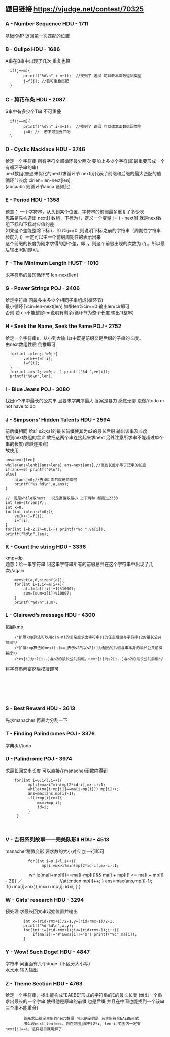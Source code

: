 ## 题目链接 https://vjudge.net/contest/70325

### A - Number Sequence HDU - 1711 
基础KMP 返回第一次匹配的位置

### B - Oulipo HDU - 1686 
A串在B串中出现了几次 重复也算
      
      if(j==m){
            printf("%d\n",i-m+1);  //找到了 返回 可以改本函数返回类型
            j=f[j]; //若可重叠匹配
      }
      
### C - 剪花布条 HDU - 2087 
S串中有多少个T串 不可重叠
      
      if(j==m){
            printf("%d\n",i-m+1);  //找到了 返回 可以改本函数返回类型
            j=0; //  若不可重叠匹配
      }

### D - Cyclic Nacklace HDU - 3746 
给定一个字符串 所有字符全部循环最少两次 要加上多少个字符(即最重要形成一个有循环子串的串)<br>
next数组(普通未优化的next)求循环节 next[i]代表了前缀和后缀的最大匹配的值<br>
循环节长度 cirlen=len-next[len];<br>
(abcaabc 则循环节abca 诸如此)


### E - Period HDU - 1358 
题意： 一个字符串，从头到某个位置，字符串的前缀最多重复了多少次<br>
思路是先构造出 next[] 数组，下标为 i，定义一个变量 j = i - next[i] 就是next数组下标和下标对应值的差<br>
如果这个差能整除下标 i，即 i%j==0 ,则说明下标i之前的字符串（周期性字符串长度为 i）一定可以由一个前缀周期性的表示出来<br>
这个前缀的长度为刚才求得的那个差，即 j，则这个前缀出现的次数为 i/j 。所以最后输出i和i/j即可。

### F - The Minimum Length HUST - 1010 
求字符串的最短循环节 len-next[len]

### G - Power Strings POJ - 2406 
给定字符串 问最多由多少个相同子串组成(循环节)<br>
最小循环节cir=len-next[len] 如果len%cir==0 输出len/cir即可<br>
否则 若 cir不能整除len说明有剩余/循环节为整个长度 输出1(整串)

### H - Seek the Name, Seek the Fame POJ - 2752 
给定一个字符串s，从小到大输出s中既是前缀又是后缀的子串的长度。<br>
由next数组性质 倒推即可
      
      for(int i=len;i!=0;){
            ve[k++]=f[i];
            i=f[i];
      }
      for(int i=k-2;i>=0;i--) printf("%d ",ve[i]);
      printf("%d\n",len);
      
      
### I - Blue Jeans POJ - 3080 
找出n个串中最长的公共串 且要求字典序最大 答案是暴力 感觉无聊 没做//todo or not have to do
### J - Simpsons’ Hidden Talents HDU - 2594 
前后缀相同 给s1 s2求s1的最长前缀使其为s2的最长后缀 输出该串及长度<br>
想到next数组的含义 故把这两个串连接起来求next 另外注意所求串不能超过单个串的长度(跨越连接点)<br>
故使用<br>
    
    ans=next[len]
    while(ans>lenb||ans>lena) ans=next[ans];//直到长度小等于短串的长度 
    if(ans==0) printf("0\n");  
    else{  
        a[ans]=0;//去掉后面的就是前缀啦  
        printf("%s %d\n",a,ans);  
    } 
    
    //一说是while取next 一说是直接取最小 上下两种 都能过2333
    int len=strlen(P);
    int k=0;
    for(int i=len;i!=0;){
        ve[k++]=f[i];
        i=f[i];
    }
    for(int i=k-2;i>=0;i--) printf("%d ",ve[i]);
    printf("%d\n",len);
    

### K - Count the string HDU - 3336 
kmp+dp<br>
题意：给一串字符串 问这串字符串所有的前缀总共在这个字符串中出现了几次//again<br> 
        
        memset(a,0,sizeof(a));
        for(int i=1;i<=m;i++){
            a[i]=(a[f[i]]+1)%10007;
            sum=(sum+a[i])%10007;
        }
        printf("%d\n",sum);
        
        
        
### L - Clairewd’s message HDU - 4300 
拓展kmp 
        
        /*扩展kmp算法可以用o(n+m)的复杂度求出字符串s1的任意后缀与字符串s2的最长公共前缀*/  
        /*扩展kmp算法的next[i]==j表示s2的以s2[i]为起始的后缀与串本身的最长公共前缀长度*/  
        /*ex[i]为s1[i..]与s2的最长公共前缀，next[i]为s2[i..]与s2的最长公共前缀*/ 
        
将字符串解密然后模版即可
        
        
<br><br><br><br>
### S - Best Reward HDU - 3613 
先求manacher 再暴力分割一下

### T - Finding Palindromes POJ - 3376 
字典树//todo

### U - Palindrome POJ - 3974 
求最长回文串长度 可以直接在manacher函数内得到
      
        for(int i=0;i<l;i++){
              mp[i]=mx>i?min(mp[2*id-i],mx-i):1;
              while(ma[i+mp[i]]==ma[i-mp[i]]) mp[i]++;
              ans=max(ans,mp[i]-1);
              if(i+mp[i]>mx){
                  mx=i+mp[i];
                  id=i;
              }
         }
      
### V - 吉哥系列故事――完美队形II HDU - 4513 
manacher稍微变形 要求数的大小对应 加一行即可
              
              
              for(int i=0;i<l;i++){
                    mp[i]=mx>i?min(mp[2*id-i],mx-i):1;
                    while(ma[i+mp[i]]==ma[i-mp[i]]&& ma[i + mp[i]] <= ma[i + mp[i] - 2]){ ／
                              //attention
                          mp[i]++;
                    }
                    ans=max(ans,mp[i]-1);
                    if(i+mp[i]>mx){
                        mx=i+mp[i];
                        id=i;
                    }
              }
              
### W - Girls' research HDU - 3294 
预处理 求最长回文串起始位置并输出
                  
            int x=(rid-rmx+1)/2-1,y=(rid+rmx-1)/2-1;
            printf("%d %d\n",x,y);
            for(int i=(rid-rmx+1);i<=(rid+rmx-1);i++){
                if(ma[i]!='#'&&ma[i]!='$') printf("%c",ma[i]);
            }
            
### Y - Wow! Such Doge! HDU - 4847 
字符串 问里面有几个doge（不区分大小写）<br>
水水水 输入输出

### Z - Theme Section HDU - 4763 
给定一个字符串，找出能构成"EAEBE"形式的字符串的E的最长长度
(给出一个串 求出最长的一个字串 使得他是原串的前缀 也是后缀 并且在中间也能找到一个该串 三个串不能重合)<br>

            
            首先求出给定主串的next数组 可以确定的是 若主串符合EAEBE形式 
            那么设next[len]==i，则在范围j属于[2*i, len-i]范围内一定有next[j]==i，这样题目就可解了
            
